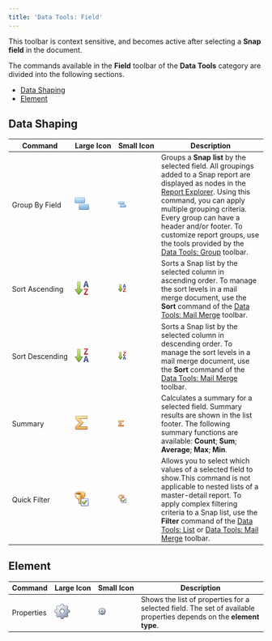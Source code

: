 ```yaml
---
title: 'Data Tools: Field'
---
```

This toolbar is context sensitive, and becomes active after selecting a **Snap field** in the document.

The commands available in the **Field** toolbar of the **Data Tools** category are divided into the following sections.
* [Data Shaping](#datashaping)
* [Element](#element)

## <a name="datashaping"/>Data Shaping
| Command | Large&nbsp;Icon | Small&nbsp;Icon | Description |
|---|---|---|---|
| Group By Field | ![icon-toolbar-field-group-by-field](../../../../images/Img20492.png) | ![icon-small-toolbar-field-group-by-field](../../../../images/Img20497.png) | Groups a **Snap list** by the selected field. All groupings added to a Snap report are displayed as nodes in the [Report Explorer](../../../../../interface-elements-for-desktop/articles/snap-reporting-engine/graphical-user-interface/snap-application-elements/report-explorer.md). Using this command, you can apply multiple grouping criteria. Every group can have a header and/or footer. To customize report groups, use the tools provided by the [Data Tools: Group](../../../../../interface-elements-for-desktop/articles/snap-reporting-engine/graphical-user-interface/main-toolbar/data-tools-group.md) toolbar. |
| Sort&nbsp;Ascending | ![icon-toolbar-field-sort-ascending](../../../../images/Img20494.png) | ![icon-small-toolbar-field-sort-ascending](../../../../images/Img20500.png) | Sorts a Snap list by the selected column in ascending order. To manage the sort levels in a mail merge document, use the **Sort** command of the [Data Tools: Mail Merge](../../../../../interface-elements-for-desktop/articles/snap-reporting-engine/graphical-user-interface/main-toolbar/data-tools-mail-merge.md) toolbar. |
| Sort&nbsp;Descending | ![icon-toolbar-field-sort-descending](../../../../images/Img20495.png) | ![icon-small-toolbar-field-sort-descending](../../../../images/Img20501.png) | Sorts a Snap list by the selected column in descending order. To manage the sort levels in a mail merge document, use the **Sort** command of the [Data Tools: Mail Merge](../../../../../interface-elements-for-desktop/articles/snap-reporting-engine/graphical-user-interface/main-toolbar/data-tools-mail-merge.md) toolbar. |
| Summary | ![icon-toolbar-field-summary](../../../../images/Img20496.png) | ![icon-small-toolbar-field-summary](../../../../images/Img20542.png) | Calculates a summary for a selected field. Summary results are shown in the list footer. The following summary functions are available: **Count**; **Sum**; **Average**; **Max**; **Min**. |
| Quick Filter | ![icon-toolbar-field-filter](../../../../images/Img20491.png) | ![icon-small-toolbar-field-filter](../../../../images/Img20498.png) | Allows you to select which values of a selected field to show.This command is not applicable to nested lists of a master-detail report. To apply complex filtering criteria to a Snap list, use the **Filter** command of the [Data Tools: List](../../../../../interface-elements-for-desktop/articles/snap-reporting-engine/graphical-user-interface/main-toolbar/data-tools-list.md) or [Data Tools: Mail Merge](../../../../../interface-elements-for-desktop/articles/snap-reporting-engine/graphical-user-interface/main-toolbar/data-tools-mail-merge.md) toolbar. |

## <a name="element"/>Element
| Command | Large&nbsp;Icon | Small&nbsp;Icon | Description |
|---|---|---|---|
| Properties | ![icon-toolbar-field-properties](../../../../images/Img20493.png) | ![icon-small-toolbar-field-properties](../../../../images/Img20499.png) | Shows the list of properties for a selected field. The set of available properties depends on the **element type**. |